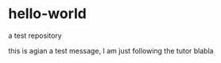 # hello-world
a test repository

this is agian a test message, I am just following the tutor
blabla
